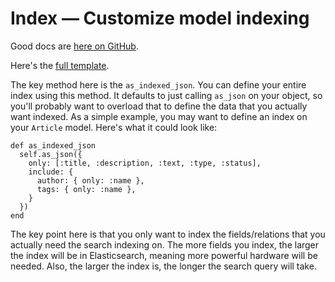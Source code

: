 # Index — Customize model indexing

Good docs are [here on GitHub](https://github.com/elastic/elasticsearch-rails/tree/master/elasticsearch-model#index-configuration).

Here's the [full template](https://github.com/elastic/elasticsearch-rails/blob/master/elasticsearch-rails/lib/rails/templates/searchable.rb).

The key method here is the `as_indexed_json`. You can define your entire index using this method. It defaults to just calling `as_json` on your object, so you'll probably want to overload that to define the data that you actually want indexed. As a simple example, you may want to define an index on your `Article` model. Here's what it could look like:

	def as_indexed_json
	  self.as_json({
	    only: [:title, :description, :text, :type, :status],
	    include: {
	      author: { only: :name },
	      tags: { only: :name },
	    }
	  })
	end

The key point here is that you only want to index the fields/relations that you actually need the search indexing on. The more fields you index, the larger the index will be in Elasticsearch, meaning more powerful hardware will be needed. Also, the larger the index is, the longer the search query will take.